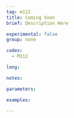 ```yaml
---
tag: m112
title: Coming Soon
brief: Description Here

experimental: false
group: none

codes:
  - M112

long:

notes:

parameters:

examples:

---
```


